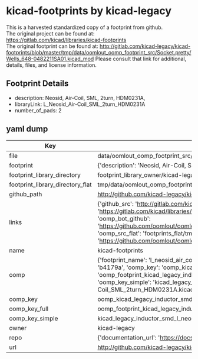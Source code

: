 # kicad-footprints by kicad-legacy  
This is a harvested standardized copy of a footprint from github.  
The original project can be found at:  
https://gitlab.com/kicad/libraries/kicad-footprints  
The original footprint can be found at:
http://gitlab.com/kicad-legacy/kicad-footprints/blob/master/tmp/data/oomlout_oomp_footprint_src/Socket.pretty/Wells_648-0482211SA01.kicad_mod
Please consult that link for additional, details, files, and license information.  
## Footprint Details
* description: Neosid, Air-Coil, SML, 2turn, HDM0231A,  
* libraryLink: L_Neosid_Air-Coil_SML_2turn_HDM0231A  
* number_of_pads: 2  
## yaml dump  
| Key | Value |  
| --- | --- |  
| file | data/oomlout_oomp_footprint_src/kicad-footprints/Inductor_SMD.pretty/L_Neosid_Air-Coil_SML_2turn_HDM0231A.kicad_mod |  
| footprint | {'description': 'Neosid, Air-Coil, SML, 2turn, HDM0231A,', 'libraryLink': 'L_Neosid_Air-Coil_SML_2turn_HDM0231A', 'number_of_pads': 2} |  
| footprint_library_directory | footprint_library_owner/kicad-legacy_kicad-footprints |  
| footprint_library_directory_flat | tmp/data/oomlout_oomp_footprint_src/footprints_flat/kicad_legacy_inductor_smd_l_neosid_air_coil_sml_2turn_hdm0231a/working |  
| github_path | http://github.com/kicad-legacy/kicad-footprints/blob/master/tmp/data/oomlout_oomp_footprint_src/Inductor_SMD.pretty/L_Neosid_Air-Coil_SML_2turn_HDM0231A.kicad_mod |  
| links | {'github_src': 'http://gitlab.com/kicad-legacy/kicad-footprints/blob/master/tmp/data/oomlout_oomp_footprint_src/Socket.pretty/Wells_648-0482211SA01.kicad_mod', 'github_src_repo': 'https://gitlab.com/kicad/libraries/kicad-footprints', 'oomp_bot': 'tmp/data/oomlout_oomp_footprint_src/footprints/kicad_legacy_inductor_smd_l_neosid_air_coil_sml_2turn_hdm0231a/working', 'oomp_bot_github': 'https://github.com/oomlout/oomlout_oomp_footprint_bot/tree/main/tmp/data/oomlout_oomp_footprint_src/footprints/kicad_legacy_inductor_smd_l_neosid_air_coil_sml_2turn_hdm0231a/working', 'oomp_src_flat': 'footprints_flat/tmp/data/oomlout_oomp_footprint_src/footprints_flat/kicad_legacy_inductor_smd_l_neosid_air_coil_sml_2turn_hdm0231a/working', 'oomp_src_flat_github': 'https://github.com/oomlout/oomlout_oomp_footprint_src/tree/main/tmp/data/oomlout_oomp_footprint_src/footprints_flat/kicad_legacy_inductor_smd_l_neosid_air_coil_sml_2turn_hdm0231a/working'} |  
| name | kicad-footprints |  
| oomp | {'footprint_name': 'l_neosid_air_coil_sml_2turn_hdm0231a', 'library_name': 'inductor_smd', 'md5': 'b4179a13dc888dd0dc4e71d7f2505bf8', 'md5_10': 'b4179a13dc', 'md5_5': 'b4179', 'md5_6': 'b4179a', 'oomp_key': 'oomp_kicad_legacy_inductor_smd_l_neosid_air_coil_sml_2turn_hdm0231a', 'oomp_key_extra': 'oomp_footprint_kicad_legacy_inductor_smd_l_neosid_air_coil_sml_2turn_hdm0231a', 'oomp_key_full': 'oomp_footprint_kicad_legacy_inductor_smd_l_neosid_air_coil_sml_2turn_hdm0231a_b4179a', 'oomp_key_simple': 'kicad_legacy_inductor_smd_l_neosid_air_coil_sml_2turn_hdm0231a', 'original_filename': 'data/oomlout_oomp_footprint_src/kicad-footprints/Inductor_SMD.pretty/L_Neosid_Air-Coil_SML_2turn_HDM0231A.kicad_mod', 'owner_name': 'kicad_legacy'} |  
| oomp_key | oomp_kicad_legacy_inductor_smd_l_neosid_air_coil_sml_2turn_hdm0231a |  
| oomp_key_full | oomp_footprint_kicad_legacy_inductor_smd_l_neosid_air_coil_sml_2turn_hdm0231a |  
| oomp_key_simple | kicad_legacy_inductor_smd_l_neosid_air_coil_sml_2turn_hdm0231a |  
| owner | kicad-legacy |  
| repo | {'documentation_url': 'https://docs.github.com/rest/repos/repos#get-a-repository', 'message': 'Not Found'} |  
| url | http://github.com/kicad-legacy/kicad-footprints |  

